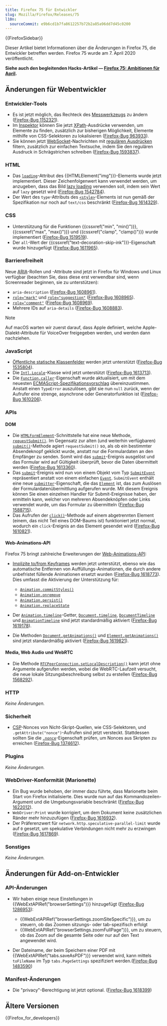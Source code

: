 ```yaml
---
title: Firefox 75 für Entwickler
slug: Mozilla/Firefox/Releases/75
l10n:
  sourceCommit: e9b6cd1b7fa8612257b72b2a85a96dd7d45c0200
---
```


{{FirefoxSidebar}}

Dieser Artikel bietet Informationen über die Änderungen in Firefox 75, die Entwickler betreffen werden. Firefox 75 wurde am 7. April 2020 veröffentlicht.

**Siehe auch den begleitenden Hacks-Artikel — [Firefox 75: Ambitionen für April](https://hacks.mozilla.org/2020/04/firefox-75-ambitions-for-april/).**

## Änderungen für Webentwickler

### Entwickler-Tools

- Es ist jetzt möglich, das Rechteck des [Messwerkzeugs](https://firefox-source-docs.mozilla.org/devtools-user/measure_a_portion_of_the_page/index.html) zu ändern ([Firefox-Bug 1152321](https://bugzil.la/1152321)).
- Im [Inspektor](https://firefox-source-docs.mozilla.org/devtools-user/page_inspector/index.html) können Sie jetzt [XPath](/de/docs/Web/XML/XPath)-Ausdrücke verwenden, um Elemente zu finden, zusätzlich zur bisherigen Möglichkeit, Elemente mithilfe von CSS-Selektoren zu lokalisieren ([Firefox-Bug 963933](https://bugzil.la/963933)).
- Sie können jetzt [WebSocket](/de/docs/Web/API/WebSockets_API)-Nachrichten mit [regulären Ausdrücken](/de/docs/Web/JavaScript/Guide/Regular_expressions) filtern, zusätzlich zur einfachen Textsuche, indem Sie den regulären Ausdruck in Schrägstrichen schreiben ([Firefox-Bug 1593837](https://bugzil.la/1593837)).

### HTML

- Das [`loading`](/de/docs/Web/HTML/Reference/Elements/img#loading)-Attribut des {{HTMLElement("img")}}-Elements wurde jetzt implementiert. Dieser Zeichenfolgenwert kann verwendet werden, um anzugeben, dass das Bild [lazy loading](/de/docs/Web/Performance/Guides/Lazy_loading) verwenden soll, indem sein Wert auf `lazy` gesetzt wird ([Firefox-Bug 1542784](https://bugzil.la/1542784)).
- Der Wert des `type`-Attributs des [`<style>`](/de/docs/Web/HTML/Reference/Elements/style)-Elements ist nun gemäß der Spezifikation nur noch auf `text/css` beschränkt ([Firefox-Bug 1614329](https://bugzil.la/1614329)).

### CSS

- Unterstützung für die Funktionen {{cssxref("min", "min()")}}, {{cssxref("max", "max()")}} und {{cssxref("clamp", "clamp()")}} wurde implementiert ([Firefox-Bug 1519519](https://bugzil.la/1519519)).
- Der `all`-Wert der {{cssxref("text-decoration-skip-ink")}}-Eigenschaft wurde hinzugefügt ([Firefox-Bug 1611965](https://bugzil.la/1611965)).

### Barrierefreiheit

Neue [ARIA](/de/docs/Web/Accessibility/ARIA)-Rollen und -Attribute sind jetzt in Firefox für Windows und Linux verfügbar (beachten Sie, dass diese erst verwendbar sind, wenn Screenreader beginnen, sie zu unterstützen):

- `aria-description` ([Firefox-Bug 1608961](https://bugzil.la/1608961)).
- [`role="mark"`](/de/docs/Web/Accessibility/ARIA/Reference/Roles/mark_role) und [`role="suggestion"`](/de/docs/Web/Accessibility/ARIA/Reference/Roles/suggestion_role) ([Firefox-Bug 1608965](https://bugzil.la/1608965)).
- [`role="comment"`](/de/docs/Web/Accessibility/ARIA/Reference/Roles/comment_role) ([Firefox-Bug 1608969](https://bugzil.la/1608969)).
- Mehrere IDs auf `aria-details` ([Firefox-Bug 1608883](https://bugzil.la/1608883)).

> [!NOTE]
> Auf macOS warten wir zuerst darauf, dass Apple definiert, welche Apple-Dialekt-Attribute für VoiceOver freigegeben werden, und werden dann nachziehen.

### JavaScript

- [Öffentliche statische Klassenfelder](/de/docs/Web/JavaScript/Reference/Classes/static) werden jetzt unterstützt ([Firefox-Bug 1535804](https://bugzil.la/1535804)).
- Die [`Intl.Locale`](/de/docs/Web/JavaScript/Reference/Global_Objects/Intl/Locale)-Klasse wird jetzt unterstützt ([Firefox-Bug 1613713](https://bugzil.la/1613713)).
- Die [`Function.caller`](/de/docs/Web/JavaScript/Reference/Global_Objects/Function/caller)-Eigenschaft wurde aktualisiert, um mit dem neuesten [ECMAScript-Spezifikationsvorschlag](https://github.com/claudepache/es-legacy-function-reflection) übereinzustimmen. Anstatt einen `TypeError` auszulösen, gibt sie nun `null` zurück, wenn der Aufrufer eine strenge, asynchrone oder Generatorfunktion ist ([Firefox-Bug 1610206](https://bugzil.la/1610206)).

### APIs

#### DOM

- Die [`HTMLFormElement`](/de/docs/Web/API/HTMLFormElement)-Schnittstelle hat eine neue Methode, [`requestSubmit()`](/de/docs/Web/API/HTMLFormElement/requestSubmit). Im Gegensatz zur alten (und weiterhin verfügbaren) [`submit()`](/de/docs/Web/API/HTMLFormElement/submit)-Methode agiert `requestSubmit()` so, als ob ein bestimmter Absendeknopf geklickt wurde, anstatt nur die Formulardaten an den Empfänger zu senden. Somit wird das [`submit`](/de/docs/Web/API/HTMLFormElement/submit_event)-Ereignis ausgelöst und das Formular wird auf Gültigkeit überprüft, bevor die Daten übermittelt werden ([Firefox-Bug 1613360](https://bugzil.la/1613360)).
- Das [`submit`](/de/docs/Web/API/HTMLFormElement/submit_event)-Ereignis wird nun von einem Objekt vom Typ [`SubmitEvent`](/de/docs/Web/API/SubmitEvent) repräsentiert anstatt von einem einfachen [`Event`](/de/docs/Web/API/Event). `SubmitEvent` enthält eine neue [`submitter`](/de/docs/Web/API/SubmitEvent/submitter)-Eigenschaft, die das [`Element`](/de/docs/Web/API/Element) ist, das zum Auslösen der Formulardatenübermittlung aufgerufen wurde. Mit diesem Ereignis können Sie einen einzelnen Handler für Submit-Ereignisse haben, der ermitteln kann, welcher von mehreren Absendeknöpfen oder Links verwendet wurde, um das Formular zu übermitteln ([Firefox-Bug 1588715](https://bugzil.la/1588715)).
- Das Aufrufen der [`click()`](/de/docs/Web/API/HTMLElement/click)-Methode auf einem abgetrennten Element (einem, das nicht Teil eines DOM-Baums ist) funktioniert jetzt normal, wodurch ein `click`-Ereignis an das Element gesendet wird ([Firefox-Bug 1610821](https://bugzil.la/1610821)).

#### Web-Animations-API

Firefox 75 bringt zahlreiche Erweiterungen der [Web-Animations-API](/de/docs/Web/API/Web_Animations_API):

- [Implizite to/from Keyframes](/de/docs/Web/API/Web_Animations_API/Keyframe_Formats#implicit_tofrom_keyframes) werden jetzt unterstützt, ebenso wie das automatische Entfernen von Auffüllungs-Animationen, die durch andere unbefristet füllende Animationen ersetzt wurden ([Firefox-Bug 1618773](https://bugzil.la/1618773)). Dies umfasst die Aktivierung der Unterstützung für:

  - [`Animation.commitStyles()`](/de/docs/Web/API/Animation/commitStyles)
  - [`Animation.onremove`](/de/docs/Web/API/Animation/remove_event)
  - [`Animation.persist()`](/de/docs/Web/API/Animation/persist)
  - [`Animation.replaceState`](/de/docs/Web/API/Animation/replaceState)

- Der [`Animation.timeline`](/de/docs/Web/API/Animation/timeline)-Getter, [`Document.timeline`](/de/docs/Web/API/Document/timeline), [`DocumentTimeline`](/de/docs/Web/API/DocumentTimeline) und [`AnimationTimeline`](/de/docs/Web/API/AnimationTimeline) sind jetzt standardmäßig aktiviert ([Firefox-Bug 1619178](https://bugzil.la/1619178)).
- Die Methoden [`Document.getAnimations()`](/de/docs/Web/API/Document/getAnimations) und [`Element.getAnimations()`](/de/docs/Web/API/Element/getAnimations) sind jetzt standardmäßig aktiviert ([Firefox-Bug 1619821](https://bugzil.la/1619821)).

#### Media, Web Audio und WebRTC

- Die Methode [`RTCPeerConnection.setLocalDescription()`](/de/docs/Web/API/RTCPeerConnection/setLocalDescription) kann jetzt ohne Argumente aufgerufen werden, wobei die WebRTC-Laufzeit versucht, die neue lokale Sitzungsbeschreibung selbst zu erstellen ([Firefox-Bug 1568292](https://bugzil.la/1568292)).

### HTTP

_Keine Änderungen._

### Sicherheit

- [CSP](/de/docs/Web/HTTP/Guides/CSP)-Nonces von Nicht-Skript-Quellen, wie CSS-Selektoren, und `.getAttribute("nonce")`-Aufrufen sind jetzt versteckt. Stattdessen sollten Sie die [`.nonce`](/de/docs/Web/API/HTMLElement/nonce)-Eigenschaft prüfen, um Nonces aus Skripten zu erreichen ([Firefox-Bug 1374612](https://bugzil.la/1374612)).

### Plugins

_Keine Änderungen._

### WebDriver-Konformität (Marionette)

- Ein Bug wurde behoben, der immer dazu führte, dass Marionette beim Start von Firefox initialisierte. Dies wurde nun auf das Kommandozeilen-Argument und die Umgebungsvariable beschränkt ([Firefox-Bug 1622012](https://bugzil.la/1622012)).
- `WebDriver:Print` wurde korrigiert, um dem Dokument keine zusätzlichen Ränder mehr hinzuzufügen ([Firefox-Bug 1616932](https://bugzil.la/1616932)).
- Der Präferenzwert für `network.http.speculative-parallel-limit` wurde auf `0` gesetzt, um spekulative Verbindungen nicht mehr zu erzwingen ([Firefox-Bug 1617869](https://bugzil.la/1617869)).

### Sonstiges

_Keine Änderungen._

## Änderungen für Add-on-Entwickler

### API-Änderungen

- Wir haben einige neue Einstellungen in {{WebExtAPIRef("browserSettings")}} hinzugefügt ([Firefox-Bug 1286953](https://bugzil.la/1286953)):

  - {{WebExtAPIRef("browserSettings.zoomSiteSpecific")}}, um zu steuern, ob das Zoomen sitzungs- oder tab-spezifisch erfolgt
  - {{WebExtAPIRef("browserSettings.zoomFullPage")}}, um zu steuern, ob das Zoom auf die gesamte Seite oder nur auf den Text angewendet wird.

- Der Dateiname, der beim Speichern einer PDF mit {{WebExtAPIRef("tabs.saveAsPDF")}} verwendet wird, kann mittels `toFileName` im Typ `tabs.PageSettings` spezifiziert werden.([Firefox-Bug 1483590](https://bugzil.la/1483590))

### Manifest-Änderungen

- Die "privacy"-Berechtigung ist jetzt optional. ([Firefox-Bug 1618399](https://bugzil.la/1618399))

## Ältere Versionen

{{Firefox_for_developers}}
